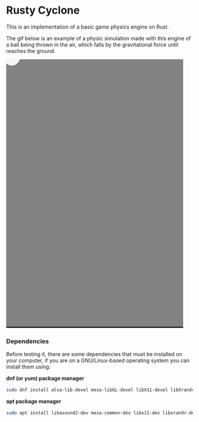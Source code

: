 # Rusty Cyclone

This is an implementation of a basic game physics engine on Rust.

The gif below is an example of a physic simulation made with this engine of a ball being thrown in the air, which falls by the gravitational force until reaches the ground.

<img src="./images/fallball-example01.gif" alt="Falling ball gif">

### Dependencies

Before testing it, there are some dependencies that must be installed on your computer, if you are on a GNU/Linux-based operating system you can install them using:

**dnf (or yum) package manager**
```bash
sudo dnf install alsa-lib-devel mesa-libGL-devel libX11-devel libXrandr-devel libXi-devel libXcursor-devel libXinerama-devel cmake
```

**apt package manager**
```bash
sudo apt install libasound2-dev mesa-common-dev libx11-dev libxrandr-dev libxi-dev xorg-dev libgl1-mesa-dev libglu1-mesa-dev cmake
```

<!--
## Main references:
TODO: finish this reference section!
-->
